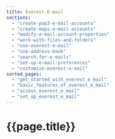 ```yaml
---
title: Everest E-mail
sections:
  - "create-pop3-e-mail-accounts"
  - "create-mapi-e-mail-accounts"
  - "modify-e-mail-account-properties"
  - "work-with-files-and-folders"
  - "use-everest-e-mail"
  - "use-address-book"
  - "search-for-e-mails"
  - "set-up-e-mail-preferences"
  - "customize-everest-e-mail"
sorted_pages:
  - "get_started_with_everest_e_mail"
  - "basic_features_of_everest_e_mail"
  - "access_everest_e_mail"
  - "set_up_everest_e_mail"
---
```

# {{page.title}}
